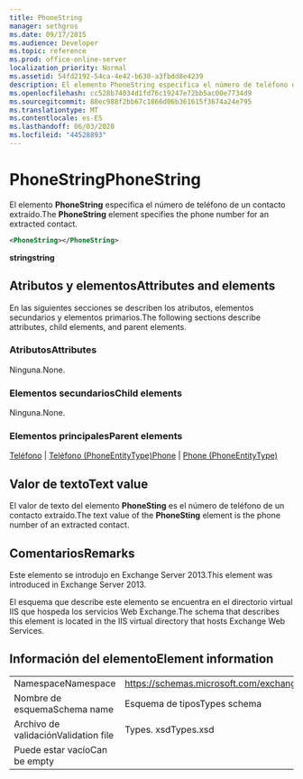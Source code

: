 ```yaml
---
title: PhoneString
manager: sethgros
ms.date: 09/17/2015
ms.audience: Developer
ms.topic: reference
ms.prod: office-online-server
localization_priority: Normal
ms.assetid: 54fd2192-54ca-4e42-b630-a3fbdd8e4239
description: El elemento PhoneString especifica el número de teléfono de un contacto extraído.
ms.openlocfilehash: cc528b74034d1fd76c19247e72bb5ac00e7734d9
ms.sourcegitcommit: 88ec988f2bb67c1866d06b361615f3674a24e795
ms.translationtype: MT
ms.contentlocale: es-ES
ms.lasthandoff: 06/03/2020
ms.locfileid: "44528893"
---
```

# <a name="phonestring"></a><span data-ttu-id="7a01f-103">PhoneString</span><span class="sxs-lookup"><span data-stu-id="7a01f-103">PhoneString</span></span>

<span data-ttu-id="7a01f-104">El elemento **PhoneString** especifica el número de teléfono de un contacto extraído.</span><span class="sxs-lookup"><span data-stu-id="7a01f-104">The **PhoneString** element specifies the phone number for an extracted contact.</span></span> 
  
```XML
<PhoneString></PhoneString>
```

 <span data-ttu-id="7a01f-105">**string**</span><span class="sxs-lookup"><span data-stu-id="7a01f-105">**string**</span></span>
## <a name="attributes-and-elements"></a><span data-ttu-id="7a01f-106">Atributos y elementos</span><span class="sxs-lookup"><span data-stu-id="7a01f-106">Attributes and elements</span></span>

<span data-ttu-id="7a01f-107">En las siguientes secciones se describen los atributos, elementos secundarios y elementos primarios.</span><span class="sxs-lookup"><span data-stu-id="7a01f-107">The following sections describe attributes, child elements, and parent elements.</span></span>
  
### <a name="attributes"></a><span data-ttu-id="7a01f-108">Atributos</span><span class="sxs-lookup"><span data-stu-id="7a01f-108">Attributes</span></span>

<span data-ttu-id="7a01f-109">Ninguna.</span><span class="sxs-lookup"><span data-stu-id="7a01f-109">None.</span></span>
  
### <a name="child-elements"></a><span data-ttu-id="7a01f-110">Elementos secundarios</span><span class="sxs-lookup"><span data-stu-id="7a01f-110">Child elements</span></span>

<span data-ttu-id="7a01f-111">Ninguna.</span><span class="sxs-lookup"><span data-stu-id="7a01f-111">None.</span></span>
  
### <a name="parent-elements"></a><span data-ttu-id="7a01f-112">Elementos principales</span><span class="sxs-lookup"><span data-stu-id="7a01f-112">Parent elements</span></span>

<span data-ttu-id="7a01f-113">[Teléfono](phone.md)  |  [Teléfono (PhoneEntityType)](phone-phoneentitytype.md)</span><span class="sxs-lookup"><span data-stu-id="7a01f-113">[Phone](phone.md) | [Phone (PhoneEntityType)](phone-phoneentitytype.md)</span></span>
  
## <a name="text-value"></a><span data-ttu-id="7a01f-114">Valor de texto</span><span class="sxs-lookup"><span data-stu-id="7a01f-114">Text value</span></span>

<span data-ttu-id="7a01f-115">El valor de texto del elemento **PhoneSting** es el número de teléfono de un contacto extraído.</span><span class="sxs-lookup"><span data-stu-id="7a01f-115">The text value of the **PhoneSting** element is the phone number of an extracted contact.</span></span> 
  
## <a name="remarks"></a><span data-ttu-id="7a01f-116">Comentarios</span><span class="sxs-lookup"><span data-stu-id="7a01f-116">Remarks</span></span>

<span data-ttu-id="7a01f-117">Este elemento se introdujo en Exchange Server 2013.</span><span class="sxs-lookup"><span data-stu-id="7a01f-117">This element was introduced in Exchange Server 2013.</span></span>
  
<span data-ttu-id="7a01f-118">El esquema que describe este elemento se encuentra en el directorio virtual IIS que hospeda los servicios Web Exchange.</span><span class="sxs-lookup"><span data-stu-id="7a01f-118">The schema that describes this element is located in the IIS virtual directory that hosts Exchange Web Services.</span></span>
  
## <a name="element-information"></a><span data-ttu-id="7a01f-119">Información del elemento</span><span class="sxs-lookup"><span data-stu-id="7a01f-119">Element information</span></span>

|||
|:-----|:-----|
|<span data-ttu-id="7a01f-120">Namespace</span><span class="sxs-lookup"><span data-stu-id="7a01f-120">Namespace</span></span>  <br/> |https://schemas.microsoft.com/exchange/services/2006/types  <br/> |
|<span data-ttu-id="7a01f-121">Nombre de esquema</span><span class="sxs-lookup"><span data-stu-id="7a01f-121">Schema name</span></span>  <br/> |<span data-ttu-id="7a01f-122">Esquema de tipos</span><span class="sxs-lookup"><span data-stu-id="7a01f-122">Types schema</span></span>  <br/> |
|<span data-ttu-id="7a01f-123">Archivo de validación</span><span class="sxs-lookup"><span data-stu-id="7a01f-123">Validation file</span></span>  <br/> |<span data-ttu-id="7a01f-124">Types. xsd</span><span class="sxs-lookup"><span data-stu-id="7a01f-124">Types.xsd</span></span>  <br/> |
|<span data-ttu-id="7a01f-125">Puede estar vacío</span><span class="sxs-lookup"><span data-stu-id="7a01f-125">Can be empty</span></span>  <br/> ||
   

